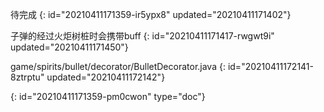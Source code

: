 待完成
{: id="20210411171359-ir5ypx8" updated="20210411171402"}

子弹的经过火炬树桩时会携带buff
{: id="20210411171417-rwgwt9i" updated="20210411171450"}

game/spirits/bullet/decorator/BulletDecorator.java
{: id="20210411172141-8ztrptu" updated="20210411172142"}


{: id="20210411171359-pm0cwon" type="doc"}
